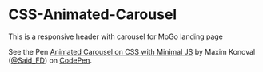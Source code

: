 # CSS-Animated-Carousel
This is a responsive header with carousel for MoGo landing page

<p data-height="265" data-theme-id="0" data-slug-hash="YWpLag" data-default-tab="css,result" data-user="Said_FD" data-embed-version="2" class="codepen">See the Pen <a href="http://codepen.io/Said_FD/pen/YWpLag/">Animated Carousel on CSS with Minimal JS</a> by Maxim Konoval (<a href="http://codepen.io/Said_FD">@Said_FD</a>) on <a href="http://codepen.io">CodePen</a>.</p>
<script async src="//assets.codepen.io/assets/embed/ei.js"></script>
